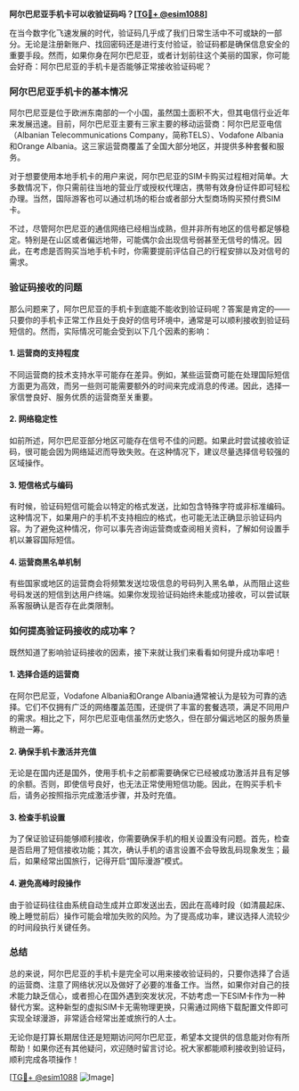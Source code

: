 **阿尔巴尼亚手机卡可以收验证码吗？[[TG💪+ @esim1088](https://t.me/s/esim1088)]**

在当今数字化飞速发展的时代，验证码几乎成了我们日常生活中不可或缺的一部分。无论是注册新账户、找回密码还是进行支付验证，验证码都是确保信息安全的重要手段。然而，如果你身在阿尔巴尼亚，或者计划前往这个美丽的国家，你可能会好奇：阿尔巴尼亚的手机卡是否能够正常接收验证码呢？

### 阿尔巴尼亚手机卡的基本情况

阿尔巴尼亚是位于欧洲东南部的一个小国，虽然国土面积不大，但其电信行业近年来发展迅速。目前，阿尔巴尼亚主要有三家主要的移动运营商：阿尔巴尼亚电信（Albanian Telecommunications Company，简称TELS）、Vodafone Albania和Orange Albania。这三家运营商覆盖了全国大部分地区，并提供多种套餐和服务。

对于想要使用本地手机卡的用户来说，阿尔巴尼亚的SIM卡购买过程相对简单。大多数情况下，你只需前往当地的营业厅或授权代理店，携带有效身份证件即可轻松办理。当然，国际游客也可以通过机场的柜台或者部分大型商场购买预付费SIM卡。

不过，尽管阿尔巴尼亚的通信网络已经相当成熟，但并非所有地区的信号都足够稳定。特别是在山区或者偏远地带，可能偶尔会出现信号弱甚至无信号的情况。因此，在考虑是否购买当地手机卡时，你需要提前评估自己的行程安排以及对信号的需求。

### 验证码接收的问题

那么问题来了，阿尔巴尼亚的手机卡到底能不能收到验证码呢？答案是肯定的——只要你的手机卡正常工作且处于良好的信号环境中，通常是可以顺利接收到验证码短信的。然而，实际情况可能会受到以下几个因素的影响：

#### 1. **运营商的支持程度**
不同运营商的技术支持水平可能存在差异。例如，某些运营商可能在处理国际短信方面更为高效，而另一些则可能需要额外的时间来完成消息的传递。因此，选择一家信誉良好、服务优质的运营商至关重要。

#### 2. **网络稳定性**
如前所述，阿尔巴尼亚部分地区可能存在信号不佳的问题。如果此时尝试接收验证码，很可能会因为网络延迟而导致失败。在这种情况下，建议尽量选择信号较强的区域操作。

#### 3. **短信格式与编码**
有时候，验证码短信可能会以特定的格式发送，比如包含特殊字符或非标准编码。这种情况下，如果用户的手机不支持相应的格式，也可能无法正确显示验证码内容。为了避免这种情况，你可以事先咨询运营商或查阅相关资料，了解如何设置手机以兼容国际短信。

#### 4. **运营商黑名单机制**
有些国家或地区的运营商会将频繁发送垃圾信息的号码列入黑名单，从而阻止这些号码发送的短信到达用户终端。如果你发现验证码始终未能成功接收，可以尝试联系客服确认是否存在此类限制。

### 如何提高验证码接收的成功率？

既然知道了影响验证码接收的因素，接下来就让我们来看看如何提升成功率吧！

#### 1. **选择合适的运营商**
在阿尔巴尼亚，Vodafone Albania和Orange Albania通常被认为是较为可靠的选择。它们不仅拥有广泛的网络覆盖范围，还提供了丰富的套餐选项，满足不同用户的需求。相比之下，阿尔巴尼亚电信虽然历史悠久，但在部分偏远地区的服务质量稍逊一筹。

#### 2. **确保手机卡激活并充值**
无论是在国内还是国外，使用手机卡之前都需要确保它已经被成功激活并且有足够的余额。否则，即使信号良好，也无法正常使用短信功能。因此，在购买手机卡后，请务必按照指示完成激活步骤，并及时充值。

#### 3. **检查手机设置**
为了保证验证码能够顺利接收，你需要确保手机的相关设置没有问题。首先，检查是否启用了短信接收功能；其次，确认手机的语言设置不会导致乱码现象发生；最后，如果经常出国旅行，记得开启“国际漫游”模式。

#### 4. **避免高峰时段操作**
由于验证码往往由系统自动生成并立即发送出去，因此在高峰时段（如清晨起床、晚上睡觉前后）操作可能会增加失败的风险。为了提高成功率，建议选择人流较少的时间段执行关键任务。

### 总结

总的来说，阿尔巴尼亚的手机卡是完全可以用来接收验证码的，只要你选择了合适的运营商、注意了网络状况以及做好了必要的准备工作。当然，如果你对自己的技术能力缺乏信心，或者担心在国外遇到突发状况，不妨考虑一下ESIM卡作为一种替代方案。这种新型的虚拟SIM卡无需物理更换，只需通过网络下载配置文件即可实现全球漫游，非常适合经常出差或旅行的人士。

无论你是打算长期居住还是短期访问阿尔巴尼亚，希望本文提供的信息能对你有所帮助！如果你还有其他疑问，欢迎随时留言讨论。祝大家都能顺利接收到验证码，顺利完成各项操作！

[[TG💪+ @esim1088](https://t.me/s/esim1088) ![Image](https://i.postimg.cc/4NQfJmqS/Snipaste-2025-05-13-00-14-12.png)]